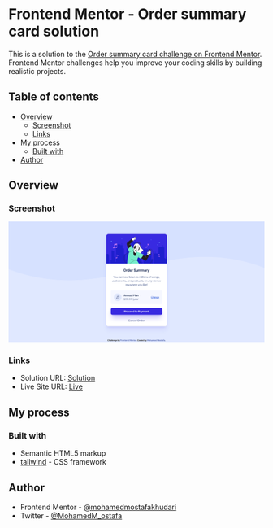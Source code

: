 # Frontend Mentor - Order summary card solution

This is a solution to the [Order summary card challenge on Frontend Mentor](https://www.frontendmentor.io/challenges/order-summary-component-QlPmajDUj). Frontend Mentor challenges help you improve your coding skills by building realistic projects. 
## Table of contents

- [Overview](#overview)
  - [Screenshot](#screenshot)
  - [Links](#links)
- [My process](#my-process)
  - [Built with](#built-with)
- [Author](#author)

## Overview

### Screenshot

![](./public/images/Screenshot%202022-10-18%20at%2015-56-37%20Frontend%20Mentor%20Order%20summary%20card.png)

### Links

- Solution URL: [Solution](https://www.frontendmentor.io/solutions/order-summary-card-component-using-tailwind-rVHtbQ3mG2)
- Live Site URL: [Live](https://mohamedmostafakhudari.github.io/order-summary-component-main/public/)

## My process

### Built with

- Semantic HTML5 markup
- [tailwind](https://tailwindcss.com/) - CSS framework
## Author

- Frontend Mentor - [@mohamedmostafakhudari](https://www.frontendmentor.io/profile/cheng-moo)
- Twitter - [@MohamedM_ostafa](https://twitter.com/MohamedM_ostafa)
